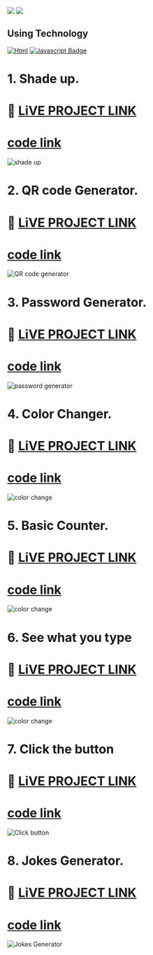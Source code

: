[![](https://img.shields.io/badge/linkedin-blue?style=for-the-badge)](https://www.linkedin.com/in/ankush-kumar-275129176/)
[![](https://img.shields.io/badge/MYPORTFOLIO-blue?style=for-the-badge)](https://developerankush.tk/)

## **Using Technology**
[![Html](https://img.shields.io/badge/-HTML-red?style=for-the-badge&labelColor=black&logo=html&logoColor=61DBFB)](#) [![Javascript Badge](https://img.shields.io/badge/-javascript-blue?style=for-the-badge&labelColor=black&logo=tailwind&logoColor=white)](#)
 

# 1. Shade up. 

# 🚀 [LiVE PROJECT LINK](https://subtle-strudel-f2556f.netlify.app/) 
# [code link](https://github.com/Ankush8950/shadeup)
![shade up](./shadeup.png)

# 2. QR code Generator. 

# 🚀 [LiVE PROJECT LINK](https://dancing-souffle-d2164a.netlify.app/) 
# [code link](https://github.com/Ankush8950/QRcodeGenerator)
![QR code generator](./QRgenerator.png)

# 3. Password Generator. 

# 🚀 [LiVE PROJECT LINK](https://wondrous-marshmallow-c9c94f.netlify.app/) 
# [code link](https://github.com/Ankush8950/PasswordGenerator)
![password generator](./passwordgenerator.png)

# 4. Color Changer. 

# 🚀 [LiVE PROJECT LINK](https://voluble-narwhal-485b00.netlify.app/) 
# [code link](https://github.com/Ankush8950/colorChanging)
![color change](./color%20change.png)

# 5. Basic Counter.

# 🚀 [LiVE PROJECT LINK](https://incandescent-llama-9a04c7.netlify.app/) 
# [code link](https://github.com/Ankush8950/basicCounter)
![color change](./basiccounter.png)

# 6. See what you type

# 🚀 [LiVE PROJECT LINK](https://eclectic-rugelach-de023d.netlify.app/) 
# [code link](https://github.com/Ankush8950/SeeWhatYouType)
![color change](./seeyoutype.png)

# 7. Click the button

# 🚀 [LiVE PROJECT LINK](https://inspiring-rabanadas-046c8b.netlify.app/) 
# [code link](https://github.com/Ankush8950/clickThebutton)
![Click button](./clickbutton.png)

# 8. Jokes Generator.

# 🚀 [LiVE PROJECT LINK](https://iridescent-puppy-c693a0.netlify.app/) 
# [code link](https://github.com/Ankush8950/JokesGenerator)
![Jokes Generator](./jokesapi.png)